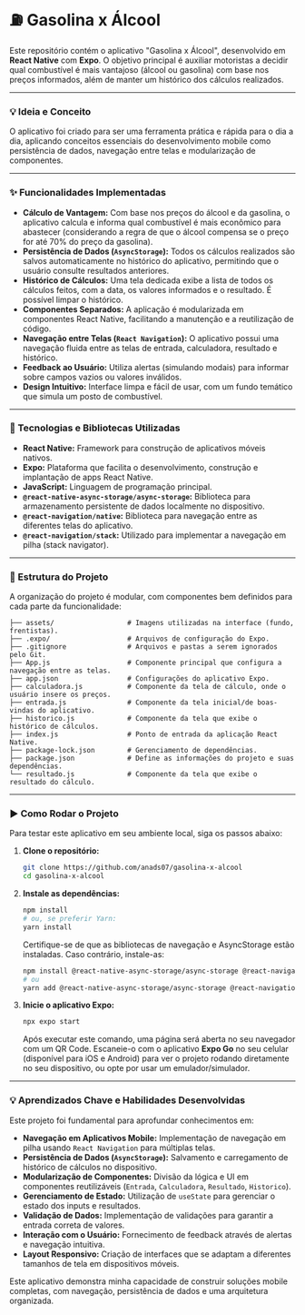 # ⛽ Gasolina x Álcool

Este repositório contém o aplicativo "Gasolina x Álcool", desenvolvido em **React Native** com **Expo**. O objetivo principal é auxiliar motoristas a decidir qual combustível é mais vantajoso (álcool ou gasolina) com base nos preços informados, além de manter um histórico dos cálculos realizados.

---

### 💡 Ideia e Conceito

O aplicativo foi criado para ser uma ferramenta prática e rápida para o dia a dia, aplicando conceitos essenciais do desenvolvimento mobile como persistência de dados, navegação entre telas e modularização de componentes.

---

### ✨ Funcionalidades Implementadas

* **Cálculo de Vantagem:** Com base nos preços do álcool e da gasolina, o aplicativo calcula e informa qual combustível é mais econômico para abastecer (considerando a regra de que o álcool compensa se o preço for até 70% do preço da gasolina).
* **Persistência de Dados (`AsyncStorage`):** Todos os cálculos realizados são salvos automaticamente no histórico do aplicativo, permitindo que o usuário consulte resultados anteriores.
* **Histórico de Cálculos:** Uma tela dedicada exibe a lista de todos os cálculos feitos, com a data, os valores informados e o resultado. É possível limpar o histórico.
* **Componentes Separados:** A aplicação é modularizada em componentes React Native, facilitando a manutenção e a reutilização de código.
* **Navegação entre Telas (`React Navigation`):** O aplicativo possui uma navegação fluida entre as telas de entrada, calculadora, resultado e histórico.
* **Feedback ao Usuário:** Utiliza alertas (simulando modais) para informar sobre campos vazios ou valores inválidos.
* **Design Intuitivo:** Interface limpa e fácil de usar, com um fundo temático que simula um posto de combustível.

---

### 🚀 Tecnologias e Bibliotecas Utilizadas

* **React Native:** Framework para construção de aplicativos móveis nativos.
* **Expo:** Plataforma que facilita o desenvolvimento, construção e implantação de apps React Native.
* **JavaScript:** Linguagem de programação principal.
* **`@react-native-async-storage/async-storage`:** Biblioteca para armazenamento persistente de dados localmente no dispositivo.
* **`@react-navigation/native`:** Biblioteca para navegação entre as diferentes telas do aplicativo.
* **`@react-navigation/stack`:** Utilizado para implementar a navegação em pilha (stack navigator).

---

### 📁 Estrutura do Projeto

A organização do projeto é modular, com componentes bem definidos para cada parte da funcionalidade:


```
├── assets/                  # Imagens utilizadas na interface (fundo, frentistas).
├── .expo/                   # Arquivos de configuração do Expo.
├── .gitignore               # Arquivos e pastas a serem ignorados pelo Git.
├── App.js                   # Componente principal que configura a navegação entre as telas.
├── app.json                 # Configurações do aplicativo Expo.
├── calculadora.js           # Componente da tela de cálculo, onde o usuário insere os preços.
├── entrada.js               # Componente da tela inicial/de boas-vindas do aplicativo.
├── historico.js             # Componente da tela que exibe o histórico de cálculos.
├── index.js                 # Ponto de entrada da aplicação React Native.
├── package-lock.json        # Gerenciamento de dependências.
├── package.json             # Define as informações do projeto e suas dependências.
└── resultado.js             # Componente da tela que exibe o resultado do cálculo.
```

---

### ▶️ Como Rodar o Projeto

Para testar este aplicativo em seu ambiente local, siga os passos abaixo:

1.  **Clone o repositório:**
    ```bash
    git clone https://github.com/anads07/gasolina-x-alcool
    cd gasolina-x-alcool
    ```

2.  **Instale as dependências:**
    ```bash
    npm install
    # ou, se preferir Yarn:
    yarn install
    ```
    Certifique-se de que as bibliotecas de navegação e AsyncStorage estão instaladas. Caso contrário, instale-as:
    ```bash
    npm install @react-native-async-storage/async-storage @react-navigation/native @react-navigation/stack
    # ou
    yarn add @react-native-async-storage/async-storage @react-navigation/native @react-navigation/stack
    ```

3.  **Inicie o aplicativo Expo:**
    ```bash
    npx expo start
    ```
    Após executar este comando, uma página será aberta no seu navegador com um QR Code. Escaneie-o com o aplicativo **Expo Go** no seu celular (disponível para iOS e Android) para ver o projeto rodando diretamente no seu dispositivo, ou opte por usar um emulador/simulador.

---

### 💡 Aprendizados Chave e Habilidades Desenvolvidas

Este projeto foi fundamental para aprofundar conhecimentos em:

* **Navegação em Aplicativos Mobile:** Implementação de navegação em pilha usando `React Navigation` para múltiplas telas.
* **Persistência de Dados (`AsyncStorage`):** Salvamento e carregamento de histórico de cálculos no dispositivo.
* **Modularização de Componentes:** Divisão da lógica e UI em componentes reutilizáveis (`Entrada`, `Calculadora`, `Resultado`, `Historico`).
* **Gerenciamento de Estado:** Utilização de `useState` para gerenciar o estado dos inputs e resultados.
* **Validação de Dados:** Implementação de validações para garantir a entrada correta de valores.
* **Interação com o Usuário:** Fornecimento de feedback através de alertas e navegação intuitiva.
* **Layout Responsivo:** Criação de interfaces que se adaptam a diferentes tamanhos de tela em dispositivos móveis.

Este aplicativo demonstra minha capacidade de construir soluções mobile completas, com navegação, persistência de dados e uma arquitetura organizada.
